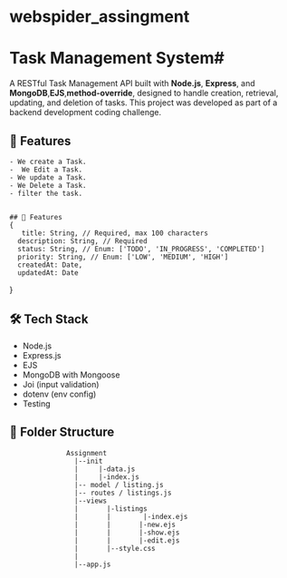 # webspider_assingment

# Task Management System#
 A RESTful Task Management API built with **Node.js**, **Express**, and **MongoDB**,**EJS**,**method-override**, 
 designed to handle creation, retrieval, updating, and deletion of tasks.
 This project was developed as part of a backend development coding challenge.

 ## 📌 Features

    - We create a Task.
    -  We Edit a Task.
    - We update a Task.
    - We Delete a Task.
    - filter the task.


    ## 📌 Features
    {
       title: String, // Required, max 100 characters
      description: String, // Required
      status: String, // Enum: ['TODO', 'IN_PROGRESS', 'COMPLETED']
      priority: String, // Enum: ['LOW', 'MEDIUM', 'HIGH']
      createdAt: Date,
      updatedAt: Date
 }

 ## 🛠️ Tech Stack

- Node.js
- Express.js
- EJS
- MongoDB with Mongoose
- Joi (input validation)
- dotenv (env config)
- Testing

## 📂 Folder Structure
                  Assignment
                    |--init
                    |     |-data.js
                    |     |-index.js
                    |-- model / listing.js
                    |-- routes / listings.js
                    |--views
                    |       |-listings
                    |       |        |-index.ejs
                    |       |       |-new.ejs
                    |       |       |-show.ejs
                    |       |       |-edit.ejs
                    |       |--style.css
                    |
                    |--app.js



